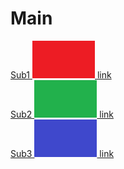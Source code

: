 # Main

[Sub1 ![im](Image1.png) link](Sub1.md)  
[Sub2 ![im](Sub/Image2.png) link](Sub/Sub2.md)  
[Sub3 ![im](Sub/SubSub/Image3.png) link](Sub/SubSub/Sub3.md)  
